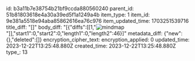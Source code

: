 id: b3a11b7e38754b21bf9ccda880560240
parent_id: 51b81803618e4a30a39ed5f1a1249a4b
item_type: 1
item_id: 9e381a5518e94aba85862616ea76c976
item_updated_time: 1703251539716
title_diff: "[]"
body_diff: "[{\"diffs\":[[1,\"![mindmap](:/f066c739abe74004acd5a848ccb7bda5)\"]],\"start1\":0,\"start2\":0,\"length1\":0,\"length2\":46}]"
metadata_diff: {"new":{},"deleted":[]}
encryption_cipher_text: 
encryption_applied: 0
updated_time: 2023-12-22T13:25:48.880Z
created_time: 2023-12-22T13:25:48.880Z
type_: 13